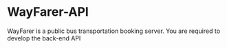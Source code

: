# WayFarer-API
WayFarer is a public bus transportation booking server. You are required to develop the back-end API
